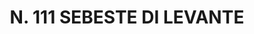 ---
title: "N. 111 SEBESTE DI LEVANTE"
plant-name: "N. 111"
plant-number: "111"
plant-xml: "/assets/xml/plant111.xml"
plant-img1: "/assets/img/plant111_verso.jpg"
plant-img2: "/assets/img/plant111.jpg"
plant-title: "N. 111 SEBESTE DI LEVANTE"
plant-taxon-link: "http://www.worldfloraonline.org/taxon/wfo-0000620765"
plant-taxon-content: "[Cordia Myxa L.]"
layout: single-xml
---